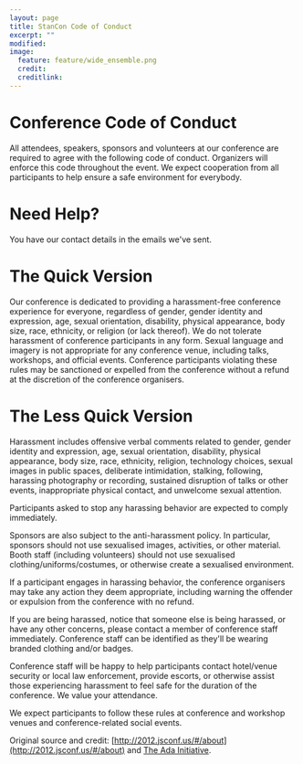 ```yaml
---
layout: page
title: StanCon Code of Conduct
excerpt: ""
modified:
image:
  feature: feature/wide_ensemble.png
  credit:
  creditlink:
---
```


# Conference Code of Conduct

All attendees, speakers, sponsors and volunteers at our conference are required to agree with the following code of conduct. Organizers will enforce this code throughout the event. We expect cooperation from all participants to help ensure a safe environment for everybody.

# Need Help?

You have our contact details in the emails we've sent.

# The Quick Version

Our conference is dedicated to providing a harassment-free conference experience for everyone, regardless of gender, gender identity and expression, age, sexual orientation, disability, physical appearance, body size, race, ethnicity, or religion (or lack thereof). We do not tolerate harassment of conference participants in any form. Sexual language and imagery is not appropriate for any conference venue, including talks, workshops, and official events. Conference participants violating these rules may be sanctioned or expelled from the conference without a refund at the discretion of the conference organisers.

# The Less Quick Version

Harassment includes offensive verbal comments related to gender, gender identity and expression, age, sexual orientation, disability, physical appearance, body size, race, ethnicity, religion, technology choices, sexual images in public spaces, deliberate intimidation, stalking, following, harassing photography or recording, sustained disruption of talks or other events, inappropriate physical contact, and unwelcome sexual attention.

Participants asked to stop any harassing behavior are expected to comply immediately.

Sponsors are also subject to the anti-harassment policy. In particular, sponsors should not use sexualised images, activities, or other material. Booth staff (including volunteers) should not use sexualised clothing/uniforms/costumes, or otherwise create a sexualised environment.

If a participant engages in harassing behavior, the conference organisers may take any action they deem appropriate, including warning the offender or expulsion from the conference with no refund.

If you are being harassed, notice that someone else is being harassed, or have any other concerns, please contact a member of conference staff immediately. Conference staff can be identified as they'll be wearing branded clothing and/or badges.

Conference staff will be happy to help participants contact hotel/venue security or local law enforcement, provide escorts, or otherwise assist those experiencing harassment to feel safe for the duration of the conference. We value your attendance.

We expect participants to follow these rules at conference and workshop venues and conference-related social events.

Original source and credit: [http://2012.jsconf.us/#/about](http://2012.jsconf.us/#/about) and [The Ada Initiative](http://geekfeminism.wikia.com/wiki/Conference_anti-harassment/Policy).
